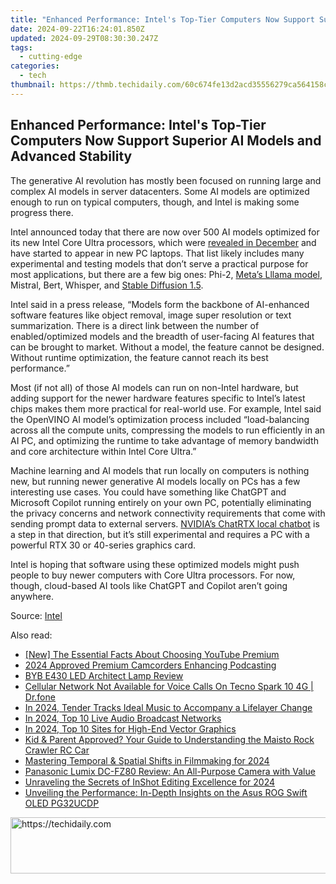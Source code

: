 ```yaml
---
title: "Enhanced Performance: Intel's Top-Tier Computers Now Support Superior AI Models and Advanced Stability"
date: 2024-09-22T16:24:01.850Z
updated: 2024-09-29T08:30:30.247Z
tags:
  - cutting-edge
categories:
  - tech
thumbnail: https://thmb.techidaily.com/60c674fe13d2acd35556279ca564158ce88f6acfb541643cb5f48b7273c16f81.jpg
---
```


## Enhanced Performance: Intel's Top-Tier Computers Now Support Superior AI Models and Advanced Stability

The generative AI revolution has mostly been focused on running large and complex AI models in server datacenters. Some AI models are optimized enough to run on typical computers, though, and Intel is making some progress there.

 Intel announced today that there are now over 500 AI models optimized for its new Intel Core Ultra processors, which were [revealed in December](https://facebook-video-content.techidaily.com/elevate-your-profiles-visual-appeal-for-2024/) and have started to appear in new PC laptops. That list likely includes many experimental and testing models that don’t serve a practical purpose for most applications, but there are a few big ones: Phi-2, [Meta’s Lllama model](https://android-pokemon-go.techidaily.com/in-2024-how-to-fix-pokemon-go-route-not-working-on-oneplus-nord-ce-3-lite-5g-drfone-by-drfone-virtual-android/), Mistral, Bert, Whisper, and [Stable Diffusion 1.5](https://unlock-android.techidaily.com/7-ways-to-unlock-a-locked-xiaomi-redmi-k70-phone-by-drfone-android/).

 Intel said in a press release, “Models form the backbone of AI-enhanced software features like object removal, image super resolution or text summarization. There is a direct link between the number of enabled/optimized models and the breadth of user-facing AI features that can be brought to market. Without a model, the feature cannot be designed. Without runtime optimization, the feature cannot reach its best performance.”

 Most (if not all) of those AI models can run on non-Intel hardware, but adding support for the newer hardware features specific to Intel’s latest chips makes them more practical for real-world use. For example, Intel said the OpenVINO AI model’s optimization process included “load-balancing across all the compute units, compressing the models to run efficiently in an AI PC, and optimizing the runtime to take advantage of memory bandwidth and core architecture within Intel Core Ultra.”

 Machine learning and AI models that run locally on computers is nothing new, but running newer generative AI models locally on PCs has a few interesting use cases. You could have something like ChatGPT and Microsoft Copilot running entirely on your own PC, potentially eliminating the privacy concerns and network connectivity requirements that come with sending prompt data to external servers. [NVIDIA’s ChatRTX local chatbot](https://sim-unlock.techidaily.com/in-2024-sim-unlock-nubia-red-magic-9-proplus-phones-without-code-2-ways-to-remove-android-sim-lock-by-drfone-android/) is a step in that direction, but it’s still experimental and requires a PC with a powerful RTX 30 or 40-series graphics card.

 Intel is hoping that software using these optimized models might push people to buy newer computers with Core Ultra processors. For now, though, cloud-based AI tools like ChatGPT and Copilot aren’t going anywhere.

 Source: [Intel](https://www.businesswire.com/news/home/20240501925881/en/More-than-500-AI-Models-Run-Optimized-on-Intel-Core-Ultra-Processors/)

<ins class="adsbygoogle"
     style="display:block"
     data-ad-format="autorelaxed"
     data-ad-client="ca-pub-7571918770474297"
     data-ad-slot="1223367746"></ins>

<ins class="adsbygoogle"
     style="display:block"
     data-ad-client="ca-pub-7571918770474297"
     data-ad-slot="8358498916"
     data-ad-format="auto"
     data-full-width-responsive="true"></ins>

<span class="atpl-alsoreadstyle">Also read:</span>
<div><ul>
<li><a href="https://youtube-zero.techidaily.com/he-essential-facts-about-choosing-youtube-premium/"><u>[New] The Essential Facts About Choosing YouTube Premium</u></a></li>
<li><a href="https://some-skills.techidaily.com/2024-approved-premium-camcorders-enhancing-podcasting/"><u>2024 Approved Premium Camcorders Enhancing Podcasting</u></a></li>
<li><a href="https://buynow-info.techidaily.com/byb-e430-led-architect-lamp-review/"><u>BYB E430 LED Architect Lamp Review</u></a></li>
<li><a href="https://howto.techidaily.com/cellular-network-not-available-for-voice-calls-on-tecno-spark-10-4g-drfone-by-drfone-fix-android-problems-fix-android-problems/"><u>Cellular Network Not Available for Voice Calls On Tecno Spark 10 4G | Dr.fone</u></a></li>
<li><a href="https://some-skills.techidaily.com/in-2024-tender-tracks-ideal-music-to-accompany-a-lifelayer-change/"><u>In 2024, Tender Tracks Ideal Music to Accompany a Lifelayer Change</u></a></li>
<li><a href="https://some-skills.techidaily.com/in-2024-top-10-live-audio-broadcast-networks/"><u>In 2024, Top 10 Live Audio Broadcast Networks</u></a></li>
<li><a href="https://some-skills.techidaily.com/in-2024-top-10-sites-for-high-end-vector-graphics/"><u>In 2024, Top 10 Sites for High-End Vector Graphics</u></a></li>
<li><a href="https://facebook-record-videos.techidaily.com/kid-and-parent-approved-your-guide-to-understanding-the-maisto-rock-crawler-rc-car/"><u>Kid & Parent Approved? Your Guide to Understanding the Maisto Rock Crawler RC Car</u></a></li>
<li><a href="https://extra-support.techidaily.com/mastering-temporal-and-spatial-shifts-in-filmmaking-for-2024/"><u>Mastering Temporal & Spatial Shifts in Filmmaking for 2024</u></a></li>
<li><a href="https://buynow-reviews.techidaily.com/panasonic-lumix-dc-fz80-review-an-all-purpose-camera-with-value/"><u>Panasonic Lumix DC-FZ80 Review: An All-Purpose Camera with Value</u></a></li>
<li><a href="https://some-skills.techidaily.com/unraveling-the-secrets-of-inshot-editing-excellence-for-2024/"><u>Unraveling the Secrets of InShot Editing Excellence for 2024</u></a></li>
<li><a href="https://hardware-reviews.techidaily.com/unveiling-the-performance-in-depth-insights-on-the-asus-rog-swift-oled-pg32ucdp/"><u>Unveiling the Performance: In-Depth Insights on the Asus ROG Swift OLED PG32UCDP</u></a></li>
</ul></div>

<!-- affiliate ads begin -->
<a href="https://appsumo.8odi.net/c/5597632/2037355/7443" target="_top" id="2037355">
  <img src="//a.impactradius-go.com/display-ad/7443-2037355" border="0" alt="https://techidaily.com" width="728" height="90"/>
</a>
<img height="0" width="0" src="https://appsumo.8odi.net/i/5597632/2037355/7443" style="position:absolute;visibility:hidden;" border="0" />
<!-- affiliate ads end -->

